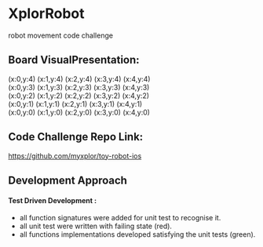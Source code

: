 # XplorRobot
robot movement code challenge

## Board VisualPresentation:
(x:0,y:4) (x:1,y:4) (x:2,y:4) (x:3,y:4) (x:4,y:4)\
(x:0,y:3) (x:1,y:3) (x:2,y:3) (x:3,y:3) (x:4,y:3)\
(x:0,y:2) (x:1,y:2) (x:2,y:2) (x:3,y:2) (x:4,y:2)\
(x:0,y:1) (x:1,y:1) (x:2,y:1) (x:3,y:1) (x:4,y:1)\
(x:0,y:0) (x:1,y:0) (x:2,y:0) (x:3,y:0) (x:4,y:0)

## Code Challenge Repo Link:
https://github.com/myxplor/toy-robot-ios

## Development Approach
#### Test Driven Development :
* all function signatures were added for unit test to recognise it.
* all unit test were written with failing state (red).
* all functions implementations developed satisfying the unit tests (green).
